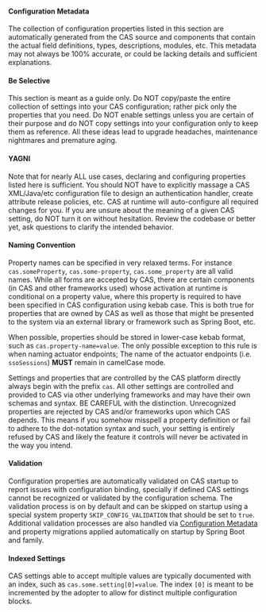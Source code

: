 <p/>

#### Configuration Metadata

The collection of configuration properties listed in this section are automatically generated from the CAS source and components that contain the actual field
definitions, types, descriptions, modules, etc. This metadata may not always be 100% accurate, or could be lacking details and sufficient explanations.

#### Be Selective

This section is meant as a guide only. Do NOT copy/paste the entire collection of settings into your CAS configuration; rather pick only the properties that you
need. Do NOT enable settings unless you are certain of their purpose and do NOT copy settings into your configuration only to keep them as reference. All these
ideas lead to upgrade headaches, maintenance nightmares and premature aging.

#### YAGNI

Note that for nearly ALL use cases, declaring and configuring properties listed here is sufficient. You should NOT have to explicitly massage a CAS XML/Java/etc
configuration file to design an authentication handler, create attribute release policies, etc. CAS at runtime will auto-configure all required changes for you.
If you are unsure about the meaning of a given CAS setting, do NOT turn it on without hesitation. Review the codebase or better yet, ask questions to clarify
the intended behavior.

#### Naming Convention

Property names can be specified in very relaxed terms. For instance `cas.someProperty`, `cas.some-property`, `cas.some_property` are all valid names. While all
forms are accepted by CAS, there are certain components (in CAS and other frameworks used) whose activation at runtime is conditional on a property value, where
this property is required to have been specified in CAS configuration using kebab case. This is both true for properties that are owned by CAS as well as those
that might be presented to the system via an external library or framework such as Spring Boot, etc.

<div class="alert alert-info"><p>
When possible, properties should be stored in lower-case kebab format, such as <code>cas.property-name=value</code>.
The only possible exception to this rule is when naming actuator endpoints; The name of the
actuator endpoints (i.e. <code>ssoSessions</code>) <strong>MUST</strong> remain in camelCase mode. 
</p></div>

Settings and properties that are controlled by the CAS platform directly always begin with the prefix `cas`. All other settings are controlled and provided
to CAS via other underlying frameworks and may have their own schemas and syntax. BE CAREFUL with
the distinction. Unrecognized properties are rejected by CAS and/or frameworks upon which CAS depends. This means if you somehow misspell a property definition
or fail to adhere to the dot-notation syntax and such, your setting is entirely refused by CAS and likely the feature it controls will never be activated in the
way you intend.

#### Validation

Configuration properties are automatically validated on CAS startup to report issues with configuration binding, specially if defined CAS settings cannot be
recognized or validated by the configuration schema. The validation process is on by default and can be skipped on startup using a special system
property `SKIP_CONFIG_VALIDATION` that should be set to `true`. Additional validation processes are also handled
via <a href="/{{version}}/configuration/Configuration-Metadata-Repository.html">Configuration Metadata</a> and property migrations applied automatically on
startup by Spring Boot and family.

#### Indexed Settings

CAS settings able to accept multiple values are typically documented with an index, such as `cas.some.setting[0]=value`. The index `[0]` is meant to be
incremented by the adopter to allow for distinct multiple configuration blocks.
